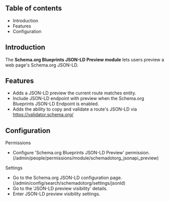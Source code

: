 Table of contents
-----------------

* Introduction
* Features
* Configuration


Introduction
------------

The **Schema.org Blueprints JSON-LD Preview module** lets users preview a web page's
Schema.org JSON-LD.


Features
--------

- Adds a JSON-LD preview the current route matches entity.
- Include JSON-LD endpoint with preview when the Schema.org Blueprints JSON-LD 
  Endpoint is enabled. 
- Adds the ability to copy and validate a route's JSON-LD via
  https://validator.schema.org/  

  
Configuration
-------------

Permissions

- Configure 'Schema.org Blueprints JSON-LD Preview' permission.
  (/admin/people/permissions/module/schemadotorg_jsonapi_preview)

Settings

- Go to the Schema.org JSON-LD configuration page.
  (/admin/config/search/schemadotorg/settings/jsonld)
- Go to the 'JSON-LD preview visibility' details.
- Enter JSON-LD preview visibility settings.
